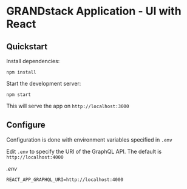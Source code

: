 # GRANDstack Application - UI with React

## Quickstart

Install dependencies:

```
npm install
```

Start the development server:

```
npm start
```

This will serve the app on `http://localhost:3000`

## Configure

Configuration is done with environment variables specified in `.env`

Edit `.env` to specify the URI of the GraphQL API. The default is `http://localhost:4000`

*.env*

```
REACT_APP_GRAPHQL_URI=http://localhost:4000
```